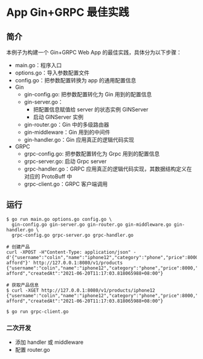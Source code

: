 # App Gin+GRPC 最佳实践

## 简介

本例子为构建一个 Gin+GRPC Web App 的最佳实践，具体分为以下步骤：

- main.go：程序入口
- options.go：导入参数配置文件
- config.go：把参数配置转换为 app 的通用配置信息
- Gin
  - gin-config.go: 把参数配置转化为 Gin 用到的配置信息
  - gin-server.go：
    - 把配置信息赋值给 server 的状态实例 GINServer
    - 启动 GINServer 实例
  - gin-router.go：Gin 中的多级路由器
  - gin-middleware：Gin 用到的中间件
  - gin-handler.go：Gin 应用真正的逻辑代码实现
- GRPC
  - grpc-config.go: 把参数配置转化为 Grpc 用到的配置信息
  - grpc-server.go: 启动 Grpc server
  - grpc-handler.go：GRPC 应用真正的逻辑代码实现，其数据结构定义在对应的 ProtoBuff 中
  - grpc-client.go：GRPC 客户端调用


## 运行
```shell
$ go run main.go options.go config.go \
  gin-config.go gin-server.go gin-router.go gin-middleware.go gin-handler.go \
  grpc-config.go grpc-server.go grpc-handler.go 
```

```shell
# 创建产品
curl -XPOST -H"Content-Type: application/json" -d'{"username":"colin","name":"iphone12","category":"phone","price":8000,"description":"cannot afford"}' http://127.0.0.1:8080/v1/products
{"username":"colin","name":"iphone12","category":"phone","price":8000,"description":"cannot afford","createdAt":"2021-06-20T11:17:03.818065988+08:00"}

# 获取产品信息
$ curl -XGET http://127.0.0.1:8080/v1/products/iphone12
{"username":"colin","name":"iphone12","category":"phone","price":8000,"description":"cannot afford","createdAt":"2021-06-20T11:17:03.818065988+08:00"}

$ go run grpc-client.go
```


### 二次开发

- 添加 handler 或 middleware
- 配置 router.go

